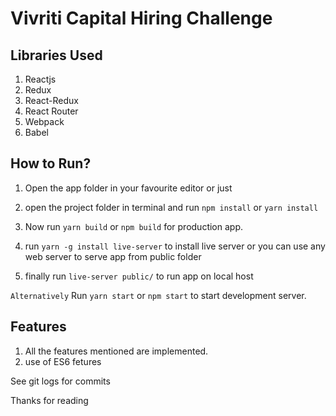# Vivriti Capital Hiring Challenge

## Libraries Used
1. Reactjs
2. Redux
3. React-Redux
4. React Router
5. Webpack
6. Babel

## How to Run?
1. Open the app folder in your favourite editor or just 
2. open the project folder in terminal and run `npm install` or `yarn install`
3. Now run `yarn build` or `npm build` for production app.
4. run `yarn -g install live-server` to install live server or you can use any web server to serve app from public folder

5. finally run `live-server public/` to run app on local host

`Alternatively`
Run `yarn start` or `npm start` to start development server. 

## Features
1. All the features mentioned are implemented.
2. use of ES6 fetures

See git logs for commits

Thanks for reading

